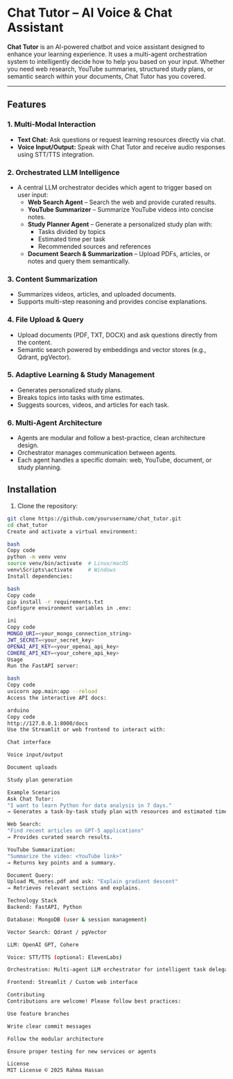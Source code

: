 # Chat Tutor – AI Voice & Chat Assistant

**Chat Tutor** is an AI-powered chatbot and voice assistant designed to enhance your learning experience. It uses a multi-agent orchestration system to intelligently decide how to help you based on your input. Whether you need web research, YouTube summaries, structured study plans, or semantic search within your documents, Chat Tutor has you covered.

---

## Features

### 1. Multi-Modal Interaction
- **Text Chat:** Ask questions or request learning resources directly via chat.
- **Voice Input/Output:** Speak with Chat Tutor and receive audio responses using STT/TTS integration.

### 2. Orchestrated LLM Intelligence
- A central LLM orchestrator decides which agent to trigger based on user input:
  - **Web Search Agent** – Search the web and provide curated results.
  - **YouTube Summarizer** – Summarize YouTube videos into concise notes.
  - **Study Planner Agent** – Generate a personalized study plan with:
    - Tasks divided by topics
    - Estimated time per task
    - Recommended sources and references
  - **Document Search & Summarization** – Upload PDFs, articles, or notes and query them semantically.

### 3. Content Summarization
- Summarizes videos, articles, and uploaded documents.
- Supports multi-step reasoning and provides concise explanations.

### 4. File Upload & Query
- Upload documents (PDF, TXT, DOCX) and ask questions directly from the content.
- Semantic search powered by embeddings and vector stores (e.g., Qdrant, pgVector).

### 5. Adaptive Learning & Study Management
- Generates personalized study plans.
- Breaks topics into tasks with time estimates.
- Suggests sources, videos, and articles for each task.

### 6. Multi-Agent Architecture
- Agents are modular and follow a best-practice, clean architecture design.
- Orchestrator manages communication between agents.
- Each agent handles a specific domain: web, YouTube, document, or study planning.
 
## Installation

1. Clone the repository:
```bash
git clone https://github.com/yourusername/chat_tutor.git
cd chat_tutor
Create and activate a virtual environment:

bash
Copy code
python -m venv venv
source venv/bin/activate  # Linux/macOS
venv\Scripts\activate     # Windows
Install dependencies:

bash
Copy code
pip install -r requirements.txt
Configure environment variables in .env:

ini
Copy code
MONGO_URI=<your_mongo_connection_string>
JWT_SECRET=<your_secret_key>
OPENAI_API_KEY=<your_openai_api_key>
COHERE_API_KEY=<your_cohere_api_key>
Usage
Run the FastAPI server:

bash
Copy code
uvicorn app.main:app --reload
Access the interactive API docs:

arduino
Copy code
http://127.0.0.1:8000/docs
Use the Streamlit or web frontend to interact with:

Chat interface

Voice input/output

Document uploads

Study plan generation

Example Scenarios
Ask Chat Tutor:
"I want to learn Python for data analysis in 7 days."
→ Generates a task-by-task study plan with resources and estimated times.

Web Search:
"Find recent articles on GPT-5 applications"
→ Provides curated search results.

YouTube Summarization:
"Summarize the video: <YouTube link>"
→ Returns key points and a summary.

Document Query:
Upload ML_notes.pdf and ask: "Explain gradient descent"
→ Retrieves relevant sections and explains.

Technology Stack
Backend: FastAPI, Python

Database: MongoDB (user & session management)

Vector Search: Qdrant / pgVector

LLM: OpenAI GPT, Cohere

Voice: STT/TTS (optional: ElevenLabs)

Orchestration: Multi-agent LLM orchestrator for intelligent task delegation

Frontend: Streamlit / Custom web interface

Contributing
Contributions are welcome! Please follow best practices:

Use feature branches

Write clear commit messages

Follow the modular architecture

Ensure proper testing for new services or agents

License
MIT License © 2025 Rahma Hassan

